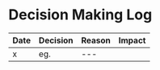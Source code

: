# Decision Making Log

|   Date    |   Decision        |   Reason                      |   Impact     |
|------     |   -------         |   ---                         |   ----       |
| x         | eg.               |   ---                         |              |
